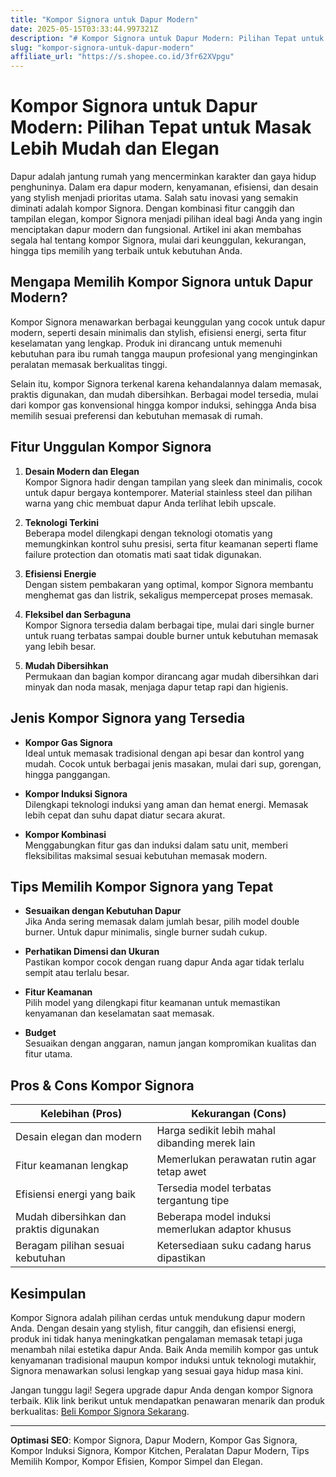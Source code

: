 ```yaml
---
title: "Kompor Signora untuk Dapur Modern"
date: 2025-05-15T03:33:44.997321Z
description: "# Kompor Signora untuk Dapur Modern: Pilihan Tepat untuk Masak Lebih Mudah dan Elegan..."
slug: "kompor-signora-untuk-dapur-modern"
affiliate_url: "https://s.shopee.co.id/3fr62XVpgu"
---
```

# Kompor Signora untuk Dapur Modern: Pilihan Tepat untuk Masak Lebih Mudah dan Elegan

Dapur adalah jantung rumah yang mencerminkan karakter dan gaya hidup penghuninya. Dalam era dapur modern, kenyamanan, efisiensi, dan desain yang stylish menjadi prioritas utama. Salah satu inovasi yang semakin diminati adalah kompor Signora. Dengan kombinasi fitur canggih dan tampilan elegan, kompor Signora menjadi pilihan ideal bagi Anda yang ingin menciptakan dapur modern dan fungsional. Artikel ini akan membahas segala hal tentang kompor Signora, mulai dari keunggulan, kekurangan, hingga tips memilih yang terbaik untuk kebutuhan Anda.

## Mengapa Memilih Kompor Signora untuk Dapur Modern?

Kompor Signora menawarkan berbagai keunggulan yang cocok untuk dapur modern, seperti desain minimalis dan stylish, efisiensi energi, serta fitur keselamatan yang lengkap. Produk ini dirancang untuk memenuhi kebutuhan para ibu rumah tangga maupun profesional yang menginginkan peralatan memasak berkualitas tinggi.

Selain itu, kompor Signora terkenal karena kehandalannya dalam memasak, praktis digunakan, dan mudah dibersihkan. Berbagai model tersedia, mulai dari kompor gas konvensional hingga kompor induksi, sehingga Anda bisa memilih sesuai preferensi dan kebutuhan memasak di rumah.

## Fitur Unggulan Kompor Signora

1. **Desain Modern dan Elegan**  
Kompor Signora hadir dengan tampilan yang sleek dan minimalis, cocok untuk dapur bergaya kontemporer. Material stainless steel dan pilihan warna yang chic membuat dapur Anda terlihat lebih upscale.

2. **Teknologi Terkini**  
Beberapa model dilengkapi dengan teknologi otomatis yang memungkinkan kontrol suhu presisi, serta fitur keamanan seperti flame failure protection dan otomatis mati saat tidak digunakan.

3. **Efisiensi Energie**  
Dengan sistem pembakaran yang optimal, kompor Signora membantu menghemat gas dan listrik, sekaligus mempercepat proses memasak.

4. **Fleksibel dan Serbaguna**  
Kompor Signora tersedia dalam berbagai tipe, mulai dari single burner untuk ruang terbatas sampai double burner untuk kebutuhan memasak yang lebih besar.

5. **Mudah Dibersihkan**  
Permukaan dan bagian kompor dirancang agar mudah dibersihkan dari minyak dan noda masak, menjaga dapur tetap rapi dan higienis.

## Jenis Kompor Signora yang Tersedia

- **Kompor Gas Signora**  
Ideal untuk memasak tradisional dengan api besar dan kontrol yang mudah. Cocok untuk berbagai jenis masakan, mulai dari sup, gorengan, hingga panggangan.

- **Kompor Induksi Signora**  
Dilengkapi teknologi induksi yang aman dan hemat energi. Memasak lebih cepat dan suhu dapat diatur secara akurat.

- **Kompor Kombinasi**  
Menggabungkan fitur gas dan induksi dalam satu unit, memberi fleksibilitas maksimal sesuai kebutuhan memasak modern.

## Tips Memilih Kompor Signora yang Tepat

- **Sesuaikan dengan Kebutuhan Dapur**  
Jika Anda sering memasak dalam jumlah besar, pilih model double burner. Untuk dapur minimalis, single burner sudah cukup.

- **Perhatikan Dimensi dan Ukuran**  
Pastikan kompor cocok dengan ruang dapur Anda agar tidak terlalu sempit atau terlalu besar.

- **Fitur Keamanan**  
Pilih model yang dilengkapi fitur keamanan untuk memastikan kenyamanan dan keselamatan saat memasak.

- **Budget**  
Sesuaikan dengan anggaran, namun jangan kompromikan kualitas dan fitur utama.

## Pros & Cons Kompor Signora

| Kelebihan (Pros)                         | Kekurangan (Cons)                     |
|------------------------------------------|---------------------------------------|
| Desain elegan dan modern                | Harga sedikit lebih mahal dibanding merek lain |
| Fitur keamanan lengkap                 | Memerlukan perawatan rutin agar tetap awet |
| Efisiensi energi yang baik             | Tersedia model terbatas tergantung tipe |
| Mudah dibersihkan dan praktis digunakan | Beberapa model induksi memerlukan adaptor khusus |
| Beragam pilihan sesuai kebutuhan     | Ketersediaan suku cadang harus dipastikan |

## Kesimpulan

Kompor Signora adalah pilihan cerdas untuk mendukung dapur modern Anda. Dengan desain yang stylish, fitur canggih, dan efisiensi energi, produk ini tidak hanya meningkatkan pengalaman memasak tetapi juga menambah nilai estetika dapur Anda. Baik Anda memilih kompor gas untuk kenyamanan tradisional maupun kompor induksi untuk teknologi mutakhir, Signora menawarkan solusi lengkap yang sesuai gaya hidup masa kini.

Jangan tunggu lagi! Segera upgrade dapur Anda dengan kompor Signora terbaik. Klik link berikut untuk mendapatkan penawaran menarik dan produk berkualitas: [Beli Kompor Signora Sekarang](https://s.shopee.co.id/3fr62XVpgu).

---

**Optimasi SEO**: Kompor Signora, Dapur Modern, Kompor Gas Signora, Kompor Induksi Signora, Kompor Kitchen, Peralatan Dapur Modern, Tips Memilih Kompor, Kompor Efisien, Kompor Simpel dan Elegan.